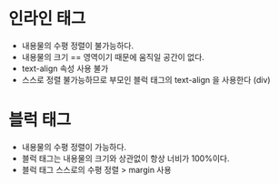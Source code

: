 # 인라인  태그 

- 내용물의 수평 정렬이 불가능하다.
- 내용물의 크기 \=\= 영역이기 때문에 움직일 공간이 없다.
- text-align 속성 사용 불가
- 스스로 정렬 불가능하므로 부모인 블럭 태그의 text-align 을 사용한다 (div)

# 블럭 태그
- 내용물의 수평 정렬이 가능하다.
- 블럭 태그는 내용물의 크기와 상관없이 항상 너비가 100%이다. 
- 블럭 태그 스스로의 수평 정렬 > margin 사용 